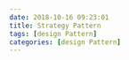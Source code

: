 ```yaml
---
date: 2018-10-16 09:23:01
title: Strategy Pattern
tags: [design Pattern]
categories: [design Pattern]
---
```


